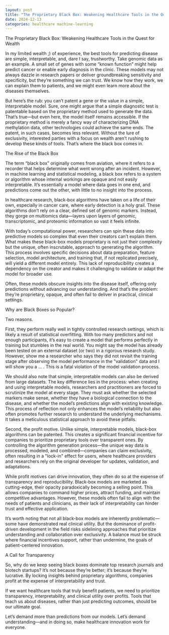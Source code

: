 ```yaml
---
layout: post
title: "The Proprietary Black Box: Weakening Healthcare Tools in the Quest for Wealth"
date: 2024-12-13
categories: healthcare machine-learning
---
```

The Proprietary Black Box: Weakening Healthcare Tools in the Quest for Wealth

In my limited wealth ;) of experience, the best tools for predicting disease are simple, interpretable, and, dare I say, trustworthy. Take genomic data as an example. A small set of genes with some “known function” might help predict cancer or enable early diagnosis in the clinic. These models may not always dazzle in research papers or deliver groundbreaking sensitivity and specificity, but they’re something we can trust. We know how they work, we can explain them to patients, and we might even learn more about the diseases themselves.

But here’s the rub: you can’t patent a gene or the value in a simple, interpretable model. Sure, one might argue that a simple diagnostic test is patentable based on the proprietary method used to generate the data. That’s true—but even here, the model itself remains accessible. If the proprietary method is merely a fancy way of characterizing DNA methylation data, other technologies could achieve the same ends. The patent, in such cases, becomes less relevant. Without the lure of exclusivity, interested parties with a focus on wealth aren’t rushing to develop these kinds of tools. That’s where the black box comes in.

The Rise of the Black Box

The term “black box” originally comes from aviation, where it refers to a recorder that helps determine what went wrong after an incident. However, in machine learning and statistical modeling, a black box refers to a system or algorithm whose internal workings are opaque and not easily interpretable. It’s essentially a model where data goes in one end, and predictions come out the other, with little to no insight into the process.

In healthcare research, black-box algorithms have taken on a life of their own, especially in cancer care, where early detection is a holy grail. These algorithms don’t rely on a clear, defined set of genomic markers. Instead, they gorge on multiomics data—layers upon layers of genomic, transcriptomic, and proteomic information so vast it feels infinite.

With today’s computational power, researchers can spin these data into predictive models so complex that even their creators can’t explain them. What makes these black-box models proprietary is not just their complexity but the unique, often inscrutable, approach to generating the algorithm. This process involves specific decisions about data preparation, feature selection, model architecture, and training that, if not replicated precisely, will yield a different model entirely. This lack of reproducibility creates a dependency on the creator and makes it challenging to validate or adapt the model for broader use.

Often, these models obscure insights into the disease itself, offering only predictions without advancing our understanding. And that’s the problem: they’re proprietary, opaque, and often fail to deliver in practical, clinical settings.

Why are Black Boxes so Popular?

Two reasons.

First, they perform really well in tightly controlled research settings, which is likely a result of statistical overfitting. With too many predictors and not enough participants, it’s easy to create a model that performs perfectly in training but stumbles in the real world. You might say the model has already been tested on an external dataset (or two) in a rigorous research study. However, show me a researcher who says they did not revisit the training stage after observing the model performance in the "validation" data and I will show you a ... . This is a fatal violation of the model validation process.

 We should also note that simple, interpretable models can also be derived from large datasets. The key difference lies in the process: when creating and using interpretable models, researchers and practitioners are forced to scrutinize the model at every stage. They must ask whether the selected markers make sense, whether they have a biological connection to the disease, and whether the model’s predictions align with existing knowledge. This process of reflection not only enhances the model’s reliability but also often promotes further research to understand the underlying mechanisms. It takes a meticulous statistical approach to avoid these pitfalls.

Second, the profit motive. Unlike simple, interpretable models, black-box algorithms can be patented. This creates a significant financial incentive for companies to prioritize proprietary tools over transparent ones. By controlling the algorithm generation process—the unique way data is processed, modeled, and combined—companies can claim exclusivity, often resulting in a "lock-in" effect for users, where healthcare providers and researchers rely on the original developer for updates, validation, and adaptations.

While profit motives can drive innovation, they often do so at the expense of transparency and reproducibility. Black-box models are marketed as cutting-edge, their opacity paradoxically becoming a selling point. This allows companies to command higher prices, attract funding, and maintain competitive advantages. However, these models often fail to align with the needs of patients and clinicians, as their lack of interpretability can hinder trust and effective application.

It’s worth noting that not all black-box models are inherently problematic—some have demonstrated real clinical utility. But the dominance of profit-driven development in the field risks sidelining approaches that prioritize understanding and collaboration over exclusivity. A balance must be struck where financial incentives support, rather than undermine, the goals of patient-centered innovation.

A Call for Transparency

So, why do we keep seeing black boxes dominate top research journals and biotech startups? It’s not because they’re better; it’s because they’re lucrative. By locking insights behind proprietary algorithms, companies profit at the expense of interpretability and trust.

If we want healthcare tools that truly benefit patients, we need to prioritize transparency, interpretability, and clinical utility over profits. Tools that teach us about diseases, rather than just predicting outcomes, should be our ultimate goal.

Let’s demand more than predictions from our models. Let’s demand understanding—and in doing so, make healthcare innovation work for everyone.
